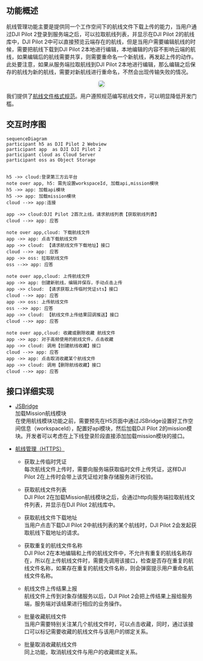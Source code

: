 
## 功能概述

航线管理功能主要是提供同一个工作空间下的航线文件下载上传的能力，当用户通过DJI Pilot 2登录到服务端之后，可以拉取航线列表，并显示在DJI Pilot 2的航线库中，DJI Pilot 2中可以直接预览云端存在的航线，但是当用户需要编辑航线的时候，需要把航线下载到DJI Pilot 2本地进行编辑，本地编辑的内容不影响云端的航线，如果编辑后的航线需要共享，则需要重命名一个新航线，再发起上传的动作。此处要注意，如果从服务端拉取航线到DJI Pilot 2本地进行编辑，那么编辑之后保存的航线为新的航线，需要对新航线进行重命名，不然会出现传输失败的情况。

<center>    <img style="border-radius: 0.3125em;    box-shadow: 0 2px 4px 0 rgba(34,36,38,.12),0 2px 10px 0 rgba(34,36,38,.08);"     src="https://terra-1-g.djicdn.com/84f990b0bbd145e6a3930de0c55d3b2b/admin/doc/ba31cd11-5a7c-4a03-8384-40cc80d66226.png">    <br>     </center>

我们提供了[航线文件格式规范](https://developer.dji.com/doc/cloud-api-tutorial/cn/api-reference/dji-wpml/overview.html)。用户遵照规范编写航线文件，可以明显降低开发门槛。

## 交互时序图

```mermaid
sequenceDiagram
participant h5 as DJI Pilot 2 Webview
participant app  as DJI DJI Pilot 2
participant cloud as Cloud Server
participant oss as Object Storage


h5 ->> cloud:登录第三方云平台
note over app, h5: 需先设置workspaceId, 加载api,mission模块 
h5 ->> app: 加载api模块 
h5 ->> app: 加载mission模块
cloud -->> app:连接

app ->> cloud:DJI Pilot 2首次上线，请求航线列表【获取航线列表】
cloud -->> app: 应答

note over app,cloud: 下载航线文件
app ->> app: 点击下载航线文件
app ->> cloud: 【请求航线文件下载地址】接口
cloud -->> app: 应答
app ->> oss: 拉取航线文件
oss -->> app: 应答

note over app,cloud: 上传航线文件
app ->> app: 创建新航线，编辑并保存，手动点击上传
app ->> cloud: 【请求获取上传临时凭证sts】接口
cloud -->> app: 应答
app ->> oss: 上传航线文件
oss -->> app: 应答
app ->> cloud: 【航线文件上传结果回调推送】接口
cloud -->> app: 应答

note over app,cloud: 收藏或删除收藏 航线文件
app ->> app: 对于高频使用的航线文件，点击收藏
app ->> cloud: 调用【创建航线收藏】接口
cloud -->> app: 应答
app ->> app: 点击取消收藏某个航线文件
app ->> cloud: 调用【删除航线收藏】接口
cloud -->> app: 应答

```



## 接口详细实现

* [JSBridge](https://developer.dji.com/doc/cloud-api-tutorial/cn/api-reference/pilot-to-cloud/jsbridge.html)<br/>
  加载Mission航线模块<br/>
  在使用航线模块功能之前，需要预先在H5页面中通过JSBridge设置好工作空间信息（workspaceId），配置好api模块，然后加载DJI Pilot 2的mission模块。开发者可以考虑在上下线登录阶段直接添加加载mission模块的接口。

* [航线管理（HTTPS）](https://developer.dji.com/doc/cloud-api-tutorial/cn/api-reference/pilot-to-cloud/https/waypoint-management/obtain-waypointfile-list.html)
  * 获取上传临时凭证<br/>
    每次航线文件上传时，需要向服务端获取临时文件上传凭证，这样DJI Pilot 2在上传时会带上该凭证给对象存储服务进行校验。

  * 获取航线文件列表<br/>
    DJI Pilot 2在加载Mission航线模块之后，会通过http向服务端拉取航线文件列表，并显示在DJI Pilot 2航线库中。

  * 获取航线文件下载地址<br/>
    当用户点击下载DJI Pilot 2中航线列表的某个航线时，DJI Pilot 2会发起获取航线下载地址的请求。

  * 获取重复的航线文件名称<br/>
    DJI Pilot 2在本地编辑和上传的航线文件中，不允许有重复的航线名称存在，所以在上传航线文件时，需要先调用该接口，检查是否存在重复的航线文件名称，如果存在重复的航线文件名称，则会弹窗提示用户重命名航线文件名称。

  * 航线文件上传结果上报<br/>
    航线文件上传到对象存储服务以后，DJI Pilot 2会把上传结果上报给服务端，服务端对该结果进行相应的业务操作。

  * 批量收藏航线文件<br/>
    当用户需要特别关注某几个航线文件时，可以点击收藏，同时，通过该接口可以标记需要收藏的航线文件与该用户的绑定关系。

  * 批量取消收藏航线文件<br/>
    同上功能，取消航线文件与用户的收藏绑定关系。

